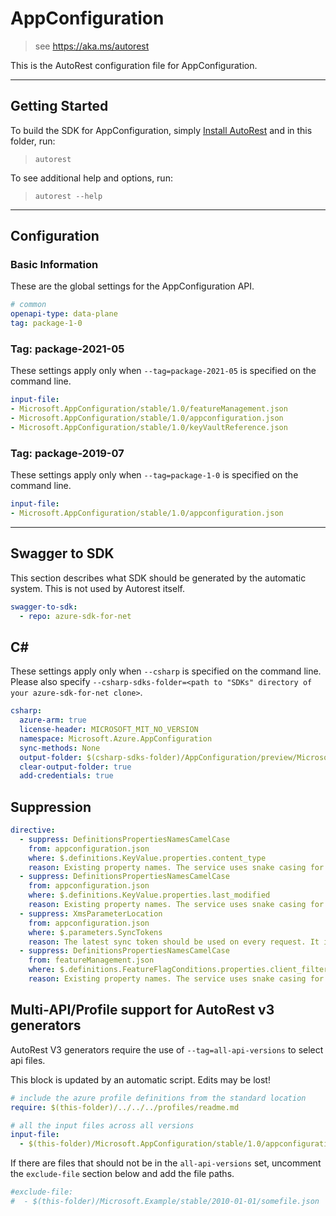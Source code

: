 # AppConfiguration

> see https://aka.ms/autorest

This is the AutoRest configuration file for AppConfiguration.

---

## Getting Started

To build the SDK for AppConfiguration, simply [Install AutoRest](https://aka.ms/autorest/install) and in this folder, run:

> `autorest`

To see additional help and options, run:

> `autorest --help`
---

## Configuration

### Basic Information

These are the global settings for the AppConfiguration API.

``` yaml
# common
openapi-type: data-plane
tag: package-1-0
```

### Tag: package-2021-05

These settings apply only when `--tag=package-2021-05` is specified on the command line.

``` yaml $(tag) == 'package-2021-05'
input-file:
- Microsoft.AppConfiguration/stable/1.0/featureManagement.json
- Microsoft.AppConfiguration/stable/1.0/appconfiguration.json
- Microsoft.AppConfiguration/stable/1.0/keyVaultReference.json
```

### Tag: package-2019-07

These settings apply only when `--tag=package-1-0` is specified on the command line.

``` yaml $(tag) == 'package-1-0'
input-file:
- Microsoft.AppConfiguration/stable/1.0/appconfiguration.json
```

---

## Swagger to SDK

This section describes what SDK should be generated by the automatic system.
This is not used by Autorest itself.

``` yaml $(swagger-to-sdk)
swagger-to-sdk:
  - repo: azure-sdk-for-net
```

## C#

These settings apply only when `--csharp` is specified on the command line.
Please also specify `--csharp-sdks-folder=<path to "SDKs" directory of your azure-sdk-for-net clone>`.

``` yaml $(csharp)
csharp:
  azure-arm: true
  license-header: MICROSOFT_MIT_NO_VERSION
  namespace: Microsoft.Azure.AppConfiguration
  sync-methods: None
  output-folder: $(csharp-sdks-folder)/AppConfiguration/preview/Microsoft.Azure.AppConfiguration/src/Generated
  clear-output-folder: true
  add-credentials: true
```
## Suppression

``` yaml
directive:
  - suppress: DefinitionsPropertiesNamesCamelCase
    from: appconfiguration.json
    where: $.definitions.KeyValue.properties.content_type
    reason: Existing property names. The service uses snake casing for json properties.
  - suppress: DefinitionsPropertiesNamesCamelCase
    from: appconfiguration.json
    where: $.definitions.KeyValue.properties.last_modified
    reason: Existing property names. The service uses snake casing for json properties.
  - suppress: XmsParameterLocation
    from: appconfiguration.json
    where: $.parameters.SyncTokens
    reason: The latest sync token should be used on every request. It is more proper to be globally stored per client rather than passed in for individual requests.
  - suppress: DefinitionsPropertiesNamesCamelCase
    from: featureManagement.json
    where: $.definitions.FeatureFlagConditions.properties.client_filters
    reason: Existing property names. The service uses snake casing for json properties.
```
## Multi-API/Profile support for AutoRest v3 generators 

AutoRest V3 generators require the use of `--tag=all-api-versions` to select api files.

This block is updated by an automatic script. Edits may be lost!

``` yaml $(tag) == 'all-api-versions' /* autogenerated */
# include the azure profile definitions from the standard location
require: $(this-folder)/../../../profiles/readme.md

# all the input files across all versions
input-file:
  - $(this-folder)/Microsoft.AppConfiguration/stable/1.0/appconfiguration.json

```

If there are files that should not be in the `all-api-versions` set, 
uncomment the  `exclude-file` section below and add the file paths.

``` yaml $(tag) == 'all-api-versions'
#exclude-file: 
#  - $(this-folder)/Microsoft.Example/stable/2010-01-01/somefile.json
```

